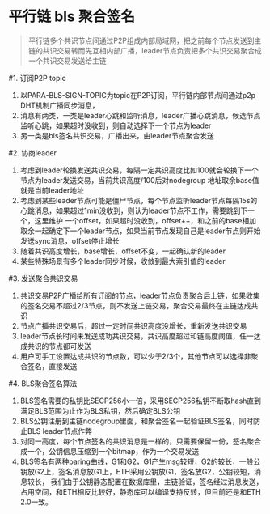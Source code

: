 # 平行链 bls 聚合签名
>平行链多个共识节点间通过P2P组成内部局域网，把之前每个节点发送到主链的共识交易转而先互相内部广播，leader节点负责把多个共识交易聚合成一个共识交易发送给主链


#1. 订阅P2P topic
1. 以PARA-BLS-SIGN-TOPIC为topic在P2P订阅，平行链内部节点间通过p2p DHT机制广播同步消息，
1. 消息有两类，一类是leader心跳和监听消息，leader广播心跳消息，候选节点监听心跳，如果超时没收到，则自动选择下一个节点为leader
1. 另一类是bls签名共识交易，广播出来，由leader节点聚合发送
   
#2. 协商leader
1. 考虑到leader轮换发送共识交易，每隔一定共识高度比如100就会轮换下一个节点为leader发送交易，当前共识高度/100后对nodegroup 地址取余base值就是当前leader地址
1. 考虑到某些leader节点可能是僵尸节点，每个节点监听leader节点每隔15s的心跳消息，如果超过1min没收到，则认为leader节点不工作，需要跳到下一个，这里维护
一个offset，如果超时没收到，offset++，和之前的base相加取余一起确定下一个leader节点，如果当前节点发现自己是leader节点则开始发送sync消息，offset停止增长
1. 随着共识高度增长，base增长，offset不变，一起确认新的leader
1. 某些特殊场景有多个leader同步时候，收敛到最大索引值的leader

#3. 发送聚合共识交易
1. 共识交易P2P广播给所有订阅的节点，leader节点负责聚合后上链，如果收集的签名交易不超过2/3节点，则不发送上链交易，聚合交易最终在主链达成共识
1. 节点广播共识交易后，超过一定时间共识高度没增长，重新发送共识交易
1. leader节点长时间未发送成功共识交易，共识高度超过和链高度阈值，任一达成共识的节点都可发送
1. 用户可手工设置达成共识的节点数，可以少于2/3个，其他节点可以选择非聚合签名，直接发送


#4. BLS聚合签名算法
1. BLS签名需要的私钥比SECP256小一倍，采用SECP256私钥不断取hash直到满足BLS范围为止作为BLS私钥，然后确定BLS公钥
1. BLS公钥注册到主链nodegroup里面，和聚合签名一起验证BLS签名，同时防止BLS leader节点作弊
1. 对同一高度，每个节点签名的共识消息是一样的，只需要保留一份，签名聚合成一个，公钥信息压缩到一个bitmap，作为一个交易发送
1. BLS签名有两种paring曲线，G1和G2，G1产生msg较短，G2的较长，一般公钥放G2上，签名消息放G1上，ETH采用公钥放G1，签名放G2，公钥较短，消息较长，
我们由于公钥静态配置在数据库里，主链验证，签名经过消息发送，占用空间，和ETH相反比较好，静态库可以编译支持反转，但目前还是和ETH 2.0一致。


 


